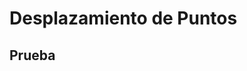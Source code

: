 # Desplazamiento de Puntos

## Prueba

<desplazamiento-puntos-mapa-directo />
<desplazamiento-puntos-0-prueba />
